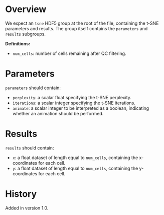 # Overview

We expect an `tsne` HDF5 group at the root of the file, containing the t-SNE parameters and results.
The group itself contains the `parameters` and `results` subgroups.

**Definitions:**

- `num_cells`: number of cells remaining after QC filtering.

# Parameters

`parameters` should contain:

- `perplexity`: a scalar float specifying the t-SNE perplexity.
- `iterations`: a scalar integer specifying the t-SNE iterations.
- `animate`: a scalar integer to be interpreted as a boolean, indicating whether an animation should be performed.

# Results

`results` should contain:

- `x`: a float dataset of length equal to `num_cells`, containing the x-coordinates for each cell.
- `y`: a float dataset of length equal to `num_cells`, containing the y-coordinates for each cell.

# History

Added in version 1.0.
